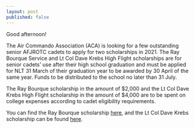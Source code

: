 ```yaml
---
layout: post
published: false
---
```

Good afternoon!

The Air Commando Association (ACA) is looking for a few outstanding senior AFJROTC cadets to apply for two scholarships in 2021. The Ray Bourque Service and Lt Col Dave Krebs High Flight scholarships are for senior cadets’ use after their high school graduation and must be applied for NLT 31 March of their graduation year to be awarded by 30 April of the same year. Funds to be distributed to the school no later than 31 July.

The Ray Bourque scholarship in the amount of $2,000 and the Lt Col Dave Krebs High Flight scholarship in the amount of $4,000 are to be spent on college expenses according to cadet eligibility requirements.

You can find the Ray Bourque scholarship [here](https://aircommando.org/scholarships/ray-bourque-service-scholarship/), and the Lt Col Dave Krebs scholarship can be found [here](https://aircommando.org/scholarships/lt-col-dave-krebs-high-flight-scholarship/).
